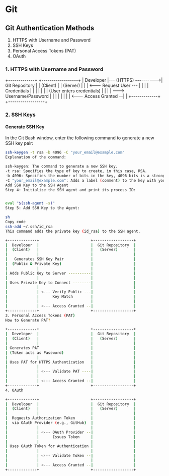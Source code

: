
# Git

## Git Authentication Methods

1. HTTPS with Username and Password
2. SSH Keys
3. Personal Access Tokens (PAT)
4. OAuth

### 1. HTTPS with Username and Password

+-------------+ +------------------+
| Developer |--- (HTTPS) ---------->| Git Repository |
| (Client) | | (Server) |
| | <--- Request User --- | |
| | Credentials | |
| | | |
| (User enters credentials) | |
| | ---> Username/Password | |
| | | |
| | <--- Access Granted --| |
+-------------+ +------------------+


### 2. SSH Keys

#### Generate SSH Key

In the Git Bash window, enter the following command to generate a new SSH key pair:

```sh
ssh-keygen -t rsa -b 4096 -C "your_email@example.com"
Explanation of the command:

ssh-keygen: The command to generate a new SSH key.
-t rsa: Specifies the type of key to create, in this case, RSA.
-b 4096: Specifies the number of bits in the key, 4096 bits is a strong key size.
-C "your_email@example.com": Adds a label (comment) to the key with your email address.
Add SSH Key to the SSH Agent
Step 4: Initialize the SSH agent and print its process ID:


eval "$(ssh-agent -s)"
Step 5: Add SSH Key to the Agent:

sh
Copy code
ssh-add ~/.ssh/id_rsa
This command adds the private key (id_rsa) to the SSH agent.

+-------------+                       +------------------+
|  Developer  |                       |  Git Repository  |
|  (Client)   |                       |   (Server)       |
|             |                       |                  |
|   Generates SSH Key Pair            |                  |
|  (Public & Private Key)             |                  |
|             |                       |                  |
| Adds Public Key to Server ----------|                  |
|             |                       |                  |
| Uses Private Key to Connect --------|                  |
|             |                       |                  |
|             | <--- Verify Public ---|                  |
|             |      Key Match        |                  |
|             |                       |                  |
|             | <--- Access Granted --|                  |
+-------------+                       +------------------+
3. Personal Access Tokens (PAT)
How to Generate PAT?

+-------------+                       +------------------+
|  Developer  |                       |  Git Repository  |
|  (Client)   |                       |   (Server)       |
|             |                       |                  |
| Generates PAT                       |                  |
| (Token acts as Password)            |                  |
|             |                       |                  |
| Uses PAT for HTTPS Authentication   |                  |
|             |                       |                  |
|             | <--- Validate PAT ----|                  |
|             |                       |                  |
|             | <--- Access Granted --|                  |
+-------------+                       +------------------+
4. OAuth

+-------------+                       +------------------+
|  Developer  |                       |  Git Repository  |
|  (Client)   |                       |   (Server)       |
|             |                       |                  |
|  Requests Authorization Token       |                  |
|  via OAuth Provider (e.g., GitHub)  |                  |
|             |                       |                  |
|             | <--- OAuth Provider --|                  |
|             |      Issues Token     |                  |
|             |                       |                  |
| Uses OAuth Token for Authentication |                  |
|             |                       |                  |
|             | <--- Validate Token --|                  |
|             |                       |                  |
|             | <--- Access Granted --|                  |
+-------------+                       +------------------+
